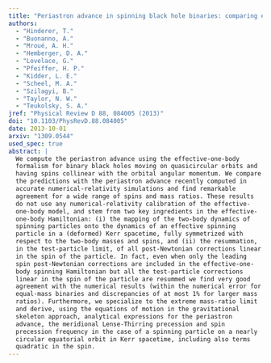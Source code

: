 ```yaml
---
title: "Periastron advance in spinning black hole binaries: comparing effective-one-body and numerical relativity"
authors:
  - "Hinderer, T."
  - "Buonanno, A."
  - "Mroué, A. H."
  - "Hemberger, D. A."
  - "Lovelace, G."
  - "Pfeiffer, H. P."
  - "Kidder, L. E."
  - "Scheel, M. A."
  - "Szilagyi, B."
  - "Taylor, N. W."
  - "Teukolsky, S. A."
jref: "Physical Review D 88, 084005 (2013)"
doi: "10.1103/PhysRevD.88.084005"
date: 2013-10-01
arxiv: "1309.0544"
used_spec: true
abstract: |
  We compute the periastron advance using the effective-one-body
  formalism for binary black holes moving on quasicircular orbits and
  having spins collinear with the orbital angular momentum. We compare
  the predictions with the periastron advance recently computed in
  accurate numerical-relativity simulations and find remarkable
  agreement for a wide range of spins and mass ratios. These results
  do not use any numerical-relativity calibration of the effective-
  one-body model, and stem from two key ingredients in the effective-
  one-body Hamiltonian: (i) the mapping of the two-body dynamics of
  spinning particles onto the dynamics of an effective spinning
  particle in a (deformed) Kerr spacetime, fully symmetrized with
  respect to the two-body masses and spins, and (ii) the resummation,
  in the test-particle limit, of all post-Newtonian corrections linear
  in the spin of the particle. In fact, even when only the leading
  spin post-Newtonian corrections are included in the effective-one-
  body spinning Hamiltonian but all the test-particle corrections
  linear in the spin of the particle are resummed we find very good
  agreement with the numerical results (within the numerical error for
  equal-mass binaries and discrepancies of at most 1% for larger mass
  ratios). Furthermore, we specialize to the extreme mass-ratio limit
  and derive, using the equations of motion in the gravitational
  skeleton approach, analytical expressions for the periastron
  advance, the meridional Lense-Thirring precession and spin
  precession frequency in the case of a spinning particle on a nearly
  circular equatorial orbit in Kerr spacetime, including also terms
  quadratic in the spin.
---
```


